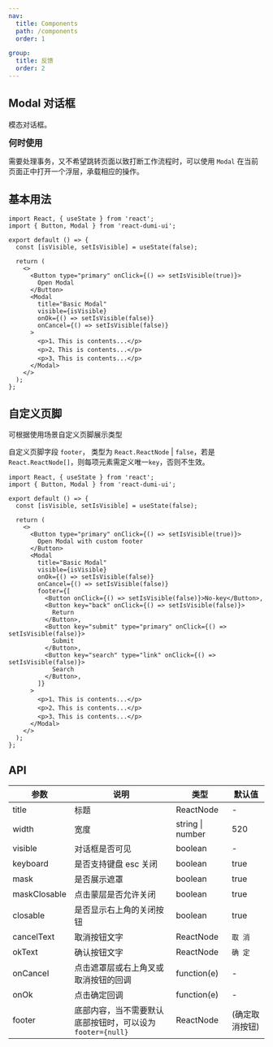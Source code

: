 ```yaml
---
nav:
  title: Components
  path: /components
  order: 1

group:
  title: 反馈
  order: 2
---
```


## Modal 对话框

模态对话框。

<big>**何时使用**</big>

需要处理事务，又不希望跳转页面以致打断工作流程时，可以使用 `Modal` 在当前页面正中打开一个浮层，承载相应的操作。

## 基本用法

```tsx
import React, { useState } from 'react';
import { Button, Modal } from 'react-dumi-ui';

export default () => {
  const [isVisible, setIsVisible] = useState(false);

  return (
    <>
      <Button type="primary" onClick={() => setIsVisible(true)}>
        Open Modal
      </Button>
      <Modal
        title="Basic Modal"
        visible={isVisible}
        onOk={() => setIsVisible(false)}
        onCancel={() => setIsVisible(false)}
      >
        <p>1、This is contents...</p>
        <p>2、This is contents...</p>
        <p>3、This is contents...</p>
      </Modal>
    </>
  );
};
```

## 自定义页脚

可根据使用场景自定义页脚展示类型

自定义页脚字段 `footer`， 类型为 `React.ReactNode` | `false`，若是`React.ReactNode[]`，则每项元素需定义唯一`key`，否则不生效。

```tsx
import React, { useState } from 'react';
import { Button, Modal } from 'react-dumi-ui';

export default () => {
  const [isVisible, setIsVisible] = useState(false);

  return (
    <>
      <Button type="primary" onClick={() => setIsVisible(true)}>
        Open Modal with custom footer
      </Button>
      <Modal
        title="Basic Modal"
        visible={isVisible}
        onOk={() => setIsVisible(false)}
        onCancel={() => setIsVisible(false)}
        footer={[
          <Button onClick={() => setIsVisible(false)}>No-key</Button>,
          <Button key="back" onClick={() => setIsVisible(false)}>
            Return
          </Button>,
          <Button key="submit" type="primary" onClick={() => setIsVisible(false)}>
            Submit
          </Button>,
          <Button key="search" type="link" onClick={() => setIsVisible(false)}>
            Search
          </Button>,
        ]}
      >
        <p>1、This is contents...</p>
        <p>2、This is contents...</p>
        <p>3、This is contents...</p>
      </Modal>
    </>
  );
};
```

## API

| 参数 | 说明 | 类型 | 默认值 |
| --- | --- | --- | --- |
| title | 标题 | ReactNode | - |
| width | 宽度 | string \| number | 520 |
| visible | 对话框是否可见 | boolean | - |
| keyboard | 是否支持键盘 esc 关闭 | boolean | true |
| mask | 是否展示遮罩 | boolean | true |
| maskClosable | 点击蒙层是否允许关闭 | boolean | true |
| closable | 是否显示右上角的关闭按钮 | boolean | true |
| cancelText | 取消按钮文字 | ReactNode | `取 消` |
| okText | 确认按钮文字 | ReactNode | `确 定` |
| onCancel | 点击遮罩层或右上角叉或取消按钮的回调 | function(e) | - |
| onOk | 点击确定回调 | function(e) | - |
| footer | 底部内容，当不需要默认底部按钮时，可以设为 `footer={null}` | ReactNode | (确定取消按钮) |
